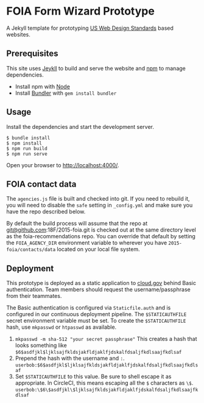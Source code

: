 # FOIA Form Wizard Prototype

A Jekyll template for prototyping [US Web Design
Standards][uswds-site] based websites.


## Prerequisites

This site uses [Jeykll][jekyll-site] to build and serve the website
and [npm][npm-site] to manage dependencies.

- Install npm with [Node][node-download]
- Install [Bundler](https://bundler.io/) with `gem install bundler`


## Usage

Install the dependencies and start the development server.

    $ bundle install
    $ npm install
    $ npm run build
    $ npm run serve

Open your browser to [http://localhost:4000/](http://localhost:4000/).

## FOIA contact data

The `agencies.js` file is built and checked into git. If you need to rebuild it,
you will need to disable the `safe` setting in `_config.yml` and make sure
you have the repo described below.

By default the build process will assume that the repo at git@github.com:18F/2015-foia.git
is checked out at the same directory level as the foia-recommendations repo. You can
override that default by setting the `FOIA_AGENCY_DIR` environment variable
to wherever you have `2015-foia/contacts/data` located on your local file system.

## Deployment

This prototype is deployed as a static application to
[cloud.gov](https://cloud.gov/) behind Basic authentication. Team members should
request the username/passphrase from their teammates.

The Basic authentication is configured via `Staticfile.auth` and is configured
in our continuous deployment pipeline. The `$STATICAUTHFILE` secret environment
variable must be set. To create the `$STATICAUTHFILE` hash, use `mkpasswd` or
`htpasswd` as available.

1. `mkpasswd -m sha-512 "your secret passphrase"`
   This creates a hash that looks something like
   `$6$asdfjkl$ljklsajfkldsjakfldjaklfjdskalfdsaljfkdlsaajfkdlsaf`
2. Prepend the hash with the username and `:`.
   `userbob:$6$asdfjkl$ljklsajfkldsjakfldjaklfjdskalfdsaljfkdlsaajfkdlsaf`
3. Set `$STATICAUTHFILE` to this value. Be sure to shell escape it as
   appropriate. In CircleCI, this means escaping all the `$` characters as `\$`.
   `userbob:\$6\$asdfjkl\$ljklsajfkldsjakfldjaklfjdskalfdsaljfkdlsaajfkdlsaf`


[jekyll-site]: https://jekyllrb.com/
[node-download]: https://nodejs.org/en/download/
[npm-site]: https://www.npmjs.com/
[uswds-site]: https://standards.usa.gov/
